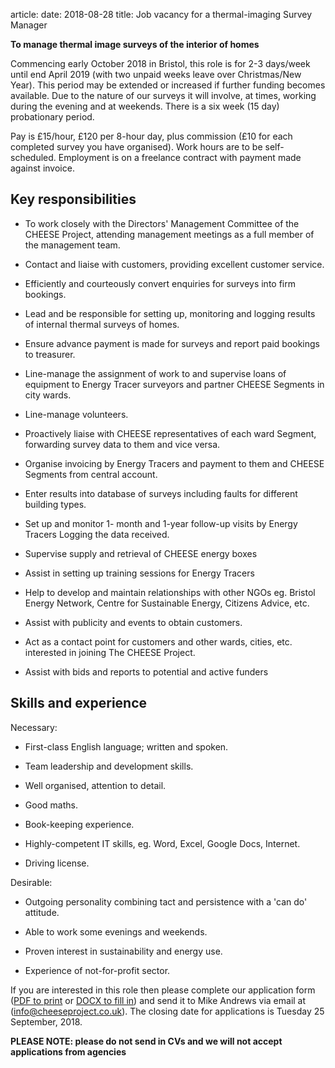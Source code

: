 article:
date: 2018-08-28
title: Job vacancy for a thermal-imaging Survey Manager

**To manage thermal image surveys of the interior of homes**

Commencing early October 2018 in Bristol, this role is for 2-3 days/week until
end April 2019 (with two unpaid weeks leave over Christmas/New Year). This
period may be extended or increased if further funding becomes available. Due
to the nature of our surveys it will involve, at times, working during the
evening and at weekends. There is a six week (15 day) probationary period.

Pay is £15/hour, £120 per 8-hour day, plus commission (£10 for each completed
survey you have organised). Work hours are to be self-scheduled. Employment is
on a freelance contract with payment made against invoice.

## Key responsibilities

  - To work closely with the Directors' Management Committee of the CHEESE
    Project, attending management meetings as a full member of the management
    team. 

  - Contact and liaise with customers, providing excellent customer service.

  - Efficiently and courteously convert enquiries for surveys into firm
    bookings.

  - Lead and be responsible for setting up, monitoring and logging results of
    internal thermal surveys of homes.
  
  - Ensure advance payment is made for surveys and report paid bookings to treasurer.
 
  - Line-manage the assignment of work to and supervise loans of equipment to
    Energy Tracer surveyors and partner CHEESE Segments in city wards.
 
  - Line-manage volunteers.

  - Proactively liaise with CHEESE representatives of each ward Segment,
    forwarding survey data to them and vice versa.

  - Organise invoicing by Energy Tracers and payment to them and CHEESE
    Segments from central account.

  - Enter results into database of surveys including faults for different
    building types.

  - Set up and monitor 1- month and 1-year follow-up visits by Energy Tracers
    Logging the data received.

  - Supervise supply and retrieval of CHEESE energy boxes

  - Assist in setting up training sessions for Energy Tracers

  - Help to develop and maintain relationships with other NGOs eg. Bristol
    Energy Network, Centre for Sustainable Energy, Citizens Advice, etc.

  - Assist with publicity and events to obtain customers.

  - Act as a contact point for customers and other wards, cities, etc.
    interested in joining The CHEESE Project.
  
  - Assist with bids and reports to potential and active funders

## Skills and experience

Necessary:

  - First-class English language; written and spoken.

  - Team leadership and development skills.

  - Well organised, attention to detail.

  - Good maths.

  - Book-keeping experience.

  - Highly-competent IT skills, eg. Word, Excel, Google Docs, Internet.

  - Driving license.

Desirable:

  - Outgoing personality combining tact and persistence with a 'can do' attitude.

  - Able to work some evenings and weekends.

  - Proven interest in sustainability and energy use.

  - Experience of not-for-profit sector.

If you are interested in this role then please complete our application
form ([PDF to print](/static/files/CHEESE-job-application-form.pdf) or [DOCX to fill
in](/static/files/CHEESE-job-application-form.docx))
and send it to Mike Andrews via email at
([info@cheeseproject.co.uk](mailto:info@cheeseproject.co.uk)).
The closing date for applications is Tuesday 25 September, 2018.

**PLEASE NOTE: please do not send in CVs and we will not accept applications
from agencies**

